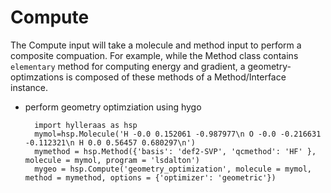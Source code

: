 # Compute

The Compute input will take a molecule and method input to perform a composite compuation. For example, while the Method class contains `elementary` method for computing energy and gradient, a geometry-optimzations is composed of these methods of a Method/Interface instance.



* perform geometry optimziation using hygo


		import hylleraas as hsp
		mymol=hsp.Molecule('H -0.0 0.152061 -0.987977\n O -0.0 -0.216631 -0.112321\n H 0.0 0.56457 0.680297\n')
		mymethod = hsp.Method({'basis': 'def2-SVP', 'qcmethod': 'HF' }, molecule = mymol, program = 'lsdalton')
		mygeo = hsp.Compute('geometry_optimization', molecule = mymol, method = mymethod, options = {'optimizer': 'geometric'})

<!--*
> for dalton , remeber `DALTON_LAUNCHER=mpirun -np 1 -mca btl ^tcp` and to set `DALTON_SCRATCH` *-->
